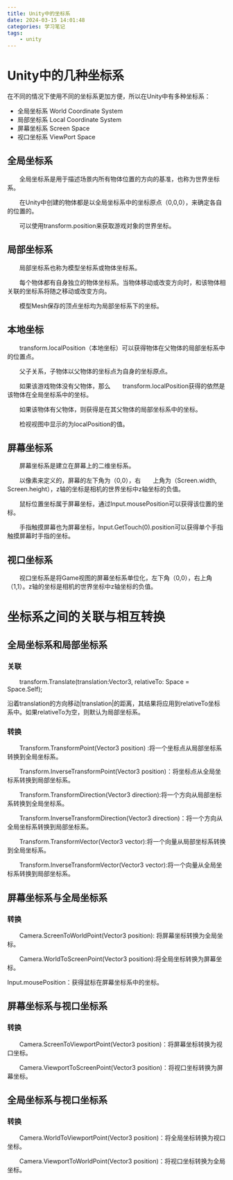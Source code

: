 ```yaml
---
title: Unity中的坐标系
date: 2024-03-15 14:01:48
categories: 学习笔记
tags:
    - unity
---
```

# Unity中的几种坐标系

在不同的情况下使用不同的坐标系更加方便，所以在Unity中有多种坐标系：

- 全局坐标系 World Coordinate System
- 局部坐标系 Local Coordinate System
- 屏幕坐标系 Screen Space
- 视口坐标系 ViewPort Space

## 全局坐标系

    全局坐标系是用于描述场景内所有物体位置的方向的基准，也称为世界坐标系。

    在Unity中创建的物体都是以全局坐标系中的坐标原点（0,0,0），来确定各自的位置的。

    可以使用transform.position来获取游戏对象的世界坐标。

## 局部坐标系

    局部坐标系也称为模型坐标系或物体坐标系。

    每个物体都有自身独立的物体坐标系。当物体移动或改变方向时，和该物体相关联的坐标系将随之移动或改变方向。

    模型Mesh保存的顶点坐标均为局部坐标系下的坐标。

## 本地坐标

    transform.localPosition（本地坐标）可以获得物体在父物体的局部坐标系中的位置点。

    父子关系，子物体以父物体的坐标点为自身的坐标原点。

    如果该游戏物体没有父物体，那么    transform.localPosition获得的依然是该物体在全局坐标系中的坐标。

    如果该物体有父物体，则获得是在其父物体的局部坐标系中的坐标。

    检视视图中显示的为localPosition的值。

## 屏幕坐标系

    屏幕坐标系是建立在屏幕上的二维坐标系。

    以像素来定义的，屏幕的左下角为（0,0），右    上角为（Screen.width, Screen.height），z轴的坐标是相机的世界坐标中z轴坐标的负值。

    鼠标位置坐标属于屏幕坐标，通过Input.mousePosition可以获得该位置的坐标。

    手指触摸屏幕也为屏幕坐标，Input.GetTouch(0).position可以获得单个手指触摸屏幕时手指的坐标。

## 视口坐标系

    视口坐标系是将Game视图的屏幕坐标系单位化，左下角（0,0），右上角（1,1）。z轴的坐标是相机的世界坐标中z轴坐标的负值。

# 坐标系之间的关联与相互转换

## 全局坐标系和局部坐标系

### 关联

    transform.Translate(translation:Vector3, relativeTo: Space = Space.Self);

沿着translation的方向移动|translation|的距离，其结果将应用到relativeTo坐标系中。如果relativeTo为空，则默认为局部坐标系。

### 转换

    Transform.TransformPoint(Vector3 position) :将一个坐标点从局部坐标系转换到全局坐标系。

    Transform.InverseTransformPoint(Vector3 position)：将坐标点从全局坐标系转换到局部坐标系。

    Transform.TransformDirection(Vector3 direction):将一个方向从局部坐标系转换到全局坐标系。

    Transform.InverseTransformDirection(Vector3 direction)：将一个方向从全局坐标系转换到局部坐标系。

    Transform.TransformVector(Vector3 vector):将一个向量从局部坐标系转换到全局坐标系。

    Transform.InverseTransformVector(Vector3 vector):将一个向量从全局坐标系转换到局部坐标系。

## 屏幕坐标系与全局坐标系

### 转换

    Camera.ScreenToWorldPoint(Vector3 position): 将屏幕坐标转换为全局坐标。

    Camera.WorldToScreenPoint(Vector3 position):将全局坐标转换为屏幕坐标。

Input.mousePosition：获得鼠标在屏幕坐标系中的坐标。

## 屏幕坐标系与视口坐标系

### 转换

    Camera.ScreenToViewportPoint(Vector3 position)：将屏幕坐标转换为视口坐标。

    Camera.ViewportToScreenPoint(Vector3 position)：将视口坐标转换为屏幕坐标。

## 全局坐标系与视口坐标系

### 转换

    Camera.WorldToViewportPoint(Vector3 position)：将全局坐标转换为视口坐标。

    Camera.ViewportToWorldPoint(Vector3 position)：将视口坐标转换为全局坐标。
